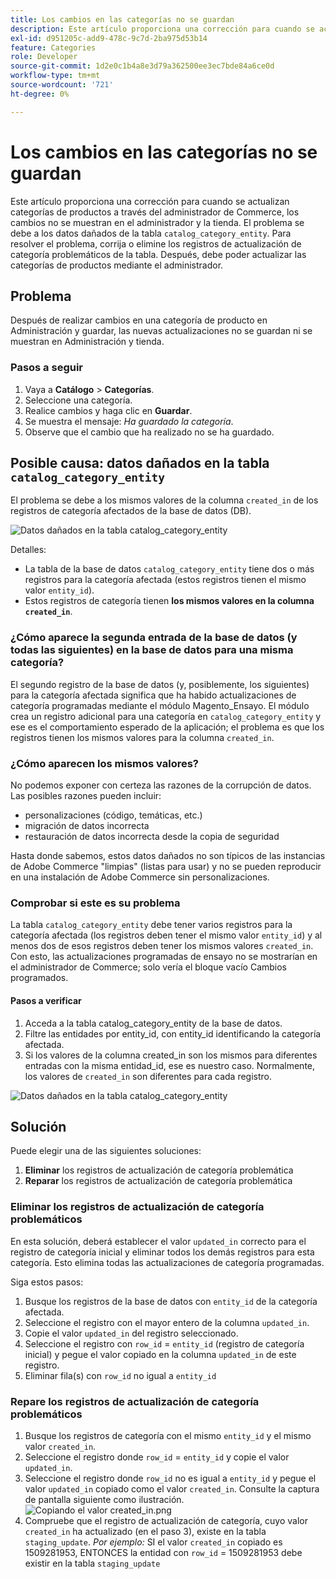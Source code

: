 ```yaml
---
title: Los cambios en las categorías no se guardan
description: Este artículo proporciona una corrección para cuando se actualizan categorías de productos a través del administrador de Commerce, los cambios no se muestran en el administrador y la tienda. El problema se debe a los datos dañados en la tabla "catalog_category_entity". Para resolver el problema, corrija o elimine los registros de actualización de categoría problemáticos de la tabla. Después, debe poder actualizar las categorías de productos mediante el administrador.
exl-id: d951205c-add9-478c-9c7d-2ba975d53b14
feature: Categories
role: Developer
source-git-commit: 1d2e0c1b4a8e3d79a362500ee3ec7bde84a6ce0d
workflow-type: tm+mt
source-wordcount: '721'
ht-degree: 0%

---
```


# Los cambios en las categorías no se guardan

Este artículo proporciona una corrección para cuando se actualizan categorías de productos a través del administrador de Commerce, los cambios no se muestran en el administrador y la tienda. El problema se debe a los datos dañados de la tabla `catalog_category_entity`. Para resolver el problema, corrija o elimine los registros de actualización de categoría problemáticos de la tabla. Después, debe poder actualizar las categorías de productos mediante el administrador.

## Problema

Después de realizar cambios en una categoría de producto en Administración y guardar, las nuevas actualizaciones no se guardan ni se muestran en Administración y tienda.

### Pasos a seguir

1. Vaya a **Catálogo** > **Categorías**.
1. Seleccione una categoría.
1. Realice cambios y haga clic en **Guardar**.
1. Se muestra el mensaje: *Ha guardado la categoría*.
1. Observe que el cambio que ha realizado no se ha guardado.

## Posible causa: datos dañados en la tabla `catalog_category_entity`

El problema se debe a los mismos valores de la columna `created_in` de los registros de categoría afectados de la base de datos (DB).

![Datos dañados en la tabla catalog_category_entity](assets/catalog_category_entity.png)

Detalles:

* La tabla de la base de datos `catalog_category_entity` tiene dos o más registros para la categoría afectada (estos registros tienen el mismo valor `entity_id`).
* Estos registros de categoría tienen **los mismos valores en la columna `created_in`**.

### ¿Cómo aparece la segunda entrada de la base de datos (y todas las siguientes) en la base de datos para una misma categoría?

El segundo registro de la base de datos (y, posiblemente, los siguientes) para la categoría afectada significa que ha habido actualizaciones de categoría programadas mediante el módulo Magento\_Ensayo. El módulo crea un registro adicional para una categoría en `catalog_category_entity` y ese es el comportamiento esperado de la aplicación; el problema es que los registros tienen los mismos valores para la columna `created_in`.

### ¿Cómo aparecen los mismos valores?

No podemos exponer con certeza las razones de la corrupción de datos. Las posibles razones pueden incluir:

* personalizaciones (código, temáticas, etc.)
* migración de datos incorrecta
* restauración de datos incorrecta desde la copia de seguridad

Hasta donde sabemos, estos datos dañados no son típicos de las instancias de Adobe Commerce &quot;limpias&quot; (listas para usar) y no se pueden reproducir en una instalación de Adobe Commerce sin personalizaciones.

### Comprobar si este es su problema

La tabla `catalog_category_entity` debe tener varios registros para la categoría afectada (los registros deben tener el mismo valor `entity_id`) y al menos dos de esos registros deben tener los mismos valores `created_in`. Con esto, las actualizaciones programadas de ensayo no se mostrarían en el administrador de Commerce; solo vería el bloque vacío Cambios programados.

#### Pasos a verificar

1. Acceda a la tabla catalog\_category\_entity de la base de datos.
1. Filtre las entidades por entity\_id, con entity\_id identificando la categoría afectada.
1. Si los valores de la columna created\_in son los mismos para diferentes entradas con la misma entidad\_id, ese es nuestro caso. Normalmente, los valores de `created_in` son diferentes para cada registro.

![Datos dañados en la tabla catalog_category_entity](assets/catalog_category_entity.png)

## Solución

Puede elegir una de las siguientes soluciones:

1. **Eliminar** los registros de actualización de categoría problemática
1. **Reparar** los registros de actualización de categoría problemática

### Eliminar los registros de actualización de categoría problemáticos

En esta solución, deberá establecer el valor `updated_in` correcto para el registro de categoría inicial y eliminar todos los demás registros para esta categoría. Esto elimina todas las actualizaciones de categoría programadas.

Siga estos pasos:

1. Busque los registros de la base de datos con `entity_id` de la categoría afectada.
1. Seleccione el registro con el mayor entero de la columna `updated_in`.
1. Copie el valor `updated_in` del registro seleccionado.
1. Seleccione el registro con `row_id` = `entity_id` (registro de categoría inicial) y pegue el valor copiado en la columna `updated_in` de este registro.
1. Eliminar fila(s) con `row_id` no igual a `entity_id`

### Repare los registros de actualización de categoría problemáticos

1. Busque los registros de categoría con el mismo `entity_id` y el mismo valor `created_in`.
1. Seleccione el registro donde `row_id` = `entity_id` y copie el valor `updated_in`.
1. Seleccione el registro donde `row_id` no es igual a `entity_id` y pegue el valor `updated_in` copiado como el valor `created_in`. Consulte la captura de pantalla siguiente como ilustración.    ![Copiando el valor created_in.png](assets/copy_created-in_value.png)
1. Compruebe que el registro de actualización de categoría, cuyo valor `created_in` ha actualizado (en el paso 3), existe en la tabla `staging_update`. *Por ejemplo:* SI el valor `created_in` copiado es 1509281953, ENTONCES la entidad con `row_id` = 1509281953 debe existir en la tabla `staging_update`
